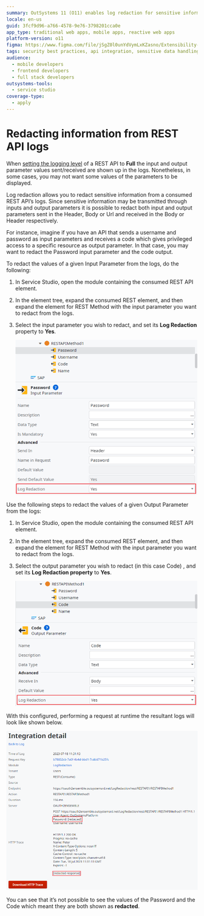 ```yaml
---
summary: OutSystems 11 (O11) enables log redaction for sensitive information in REST API logs.
locale: en-us
guid: 3fcf9d96-a766-4578-9e76-3798201cca0e
app_type: traditional web apps, mobile apps, reactive web apps
platform-version: o11
figma: https://www.figma.com/file/jSgZ0l0unYdVymLxKZasno/Extensibility-and-Integration?type=design&node-id=2439%3A15059&mode=design&t=187UAgmZTPxcY0ZG-1
tags: security best practices, api integration, sensitive data handling, logging techniques, outsystems best practices
audience:
  - mobile developers
  - frontend developers
  - full stack developers
outsystems-tools:
  - service studio
coverage-type:
  - apply
---
```


# Redacting information from REST API logs

When [setting the logging level](https://success.outsystems.com/documentation/11/extensibility_and_integration/set_the_logging_level_of_rest_and_soap_integrations/) of a REST API to **Full** the input and output parameter values sent/received are shown up in the logs. Nonetheless, in some cases, you may not want some values of the parameters to be displayed.

Log redaction allows you to redact sensitive information from a consumed REST API’s logs. Since sensitive information may be transmitted through inputs and output parameters it is possible to redact both input and output parameters sent in the Header, Body or Url and received in the Body or Header respectively. 

For instance, imagine if you have an API that sends a username and password as input parameters and receives a code which gives privileged access to a specific resource as output parameter. In that case, you may want to redact the Password input parameter and the code output.


To redact the values of a given Input Parameter from the logs, do the following:

1. In Service Studio, open the module containing the consumed REST API element.

1. In the element tree, expand the consumed REST element, and then expand the
   element for REST Method with the input parameter you want to redact from the
   logs.

1. Select the input parameter you wish to redact, and set its **Log Redaction**
   property to **Yes**.

    ![Screenshot showing how to enable log redaction for an input parameter in Service Studio](images/redact_password.png "Activating the Log Redaction property of an input parameter")

Use the following steps to redact the values of a given Output Parameter from the logs:

1. In Service Studio, open the module containing the consumed REST API element.

1. In the element tree, expand the consumed REST element, and then expand the element for REST Method with the input parameter you want to redact from the logs.

1. Select the output parameter you wish to redact (in this case Code) , and set its **Log Redaction property** to **Yes**.

    ![Screenshot illustrating the activation of log redaction for an output parameter in Service Studio](images/redact_code.png "Activating the Log Redaction property of an output parameter")

With this configured, performing a request at runtime the resultant logs will look like shown below. 

![Sample logs displaying redacted values for sensitive information in a REST API call](images/logs.png "Example of redacted REST API logs")

You can see that it’s not possible to see the values of the Password and the Code which meant they are both shown as **redacted**.
